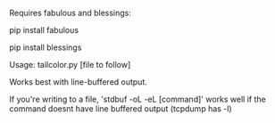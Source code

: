 Requires fabulous and blessings:

pip install fabulous

pip install blessings



Usage: tailcolor.py [file to follow]


Works best with line-buffered output.




If you're writing to a file, 'stdbuf -oL -eL [command]' works well if the command doesnt have line buffered output (tcpdump has -l)
